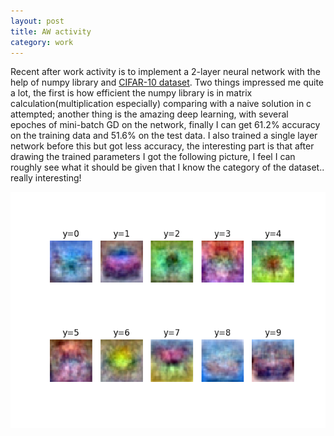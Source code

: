 ```yaml
---
layout: post
title: AW activity
category: work
---
```


Recent after work activity is to implement a 2-layer neural network with the help of numpy library and [CIFAR-10 dataset](https://www.cs.toronto.edu/~kriz/cifar.html). Two things impressed me quite a lot, the first is how efficient the numpy library is in matrix calculation(multiplication especially) comparing with a naive solution in c attempted; another thing is the amazing deep learning, with several epoches of mini-batch GD on the network, finally I can get 61.2% accuracy on the training data and 51.6% on the test data. I also trained a single layer network before this but got less accuracy, the interesting part is that after drawing the trained parameters I got the following picture, I feel I can roughly see what it should be given that I know the category of the dataset.. really interesting!

![Parameters image](https://github.com/ao-song/ao-song.github.io/blob/gh-pages/docs/_posts/img/w.png?raw=true)

